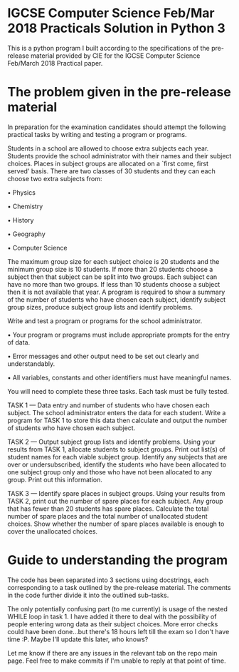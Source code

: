 # IGCSE Computer Science Feb/Mar 2018 Practicals Solution in Python 3
This is a python program I built according to the specifications of the pre-release material provided by CIE for the IGCSE Computer Science Feb/March 2018 Practical paper.

# The problem given in the pre-release material

In preparation for the examination candidates should attempt the following practical tasks by writing and testing a program or programs.

Students in a school are allowed to choose extra subjects each year. Students provide the school administrator with their names and their subject choices. Places in subject groups are allocated on a `first come, first served' basis. There are two classes of 30 students and they can each choose two extra subjects from:

• Physics

• Chemistry

• History

• Geography

• Computer Science 

The maximum group size for each subject choice is 20 students and the minimum group size is 10 students. If more than 20 students choose a subject then that subject can be split into two groups. Each subject can have no more than two groups. If less than 10 students choose a subject then it is not available that year. A program is required to show a summary of the number of students who have chosen each subject, identify subject group sizes, produce subject group lists and identify problems. 

Write and test a program or programs for the school administrator.

• Your program or programs must include appropriate prompts for the entry of data.

• Error messages and other output need to be set out clearly and understandably.

• All variables, constants and other identifiers must have meaningful names.

You will need to complete these three tasks. Each task must be fully tested.

TASK 1 — Data entry and number of students who have chosen each subject.
The school administrator enters the data for each student. Write a program for TASK 1 to store this data then calculate and output the number of students who have chosen each subject.

TASK 2 — Output subject group lists and identify problems. 
Using your results from TASK 1, allocate students to subject groups. Print out list(s) of student names for each viable subject group. Identify any subjects that are over or undersubscribed, identify the students who have been allocated to one subject group only and those who have not been allocated to any group. Print out this information. 

TASK 3 — Identify spare places in subject groups. 
Using your results from TASK 2, print out the number of spare places for each subject. Any group that has fewer than 20 students has spare places. Calculate the total number of spare places and the total number of unallocated student choices. Show whether the number of spare places available is enough to cover the unallocated choices.

# Guide to understanding the program
The code has been separated into 3 sections using docstrings, each corresponding to a task outlined by the pre-release material. The comments in the code further divide it into the outlined sub-tasks.

The only potentially confusing part (to me currently) is usage of the nested WHILE loop in task 1. I have added it there to deal with the possibility of people entering wrong data as their subject choices. More error checks could have been done...but there's 18 hours left till the exam so I don't have time :P. Maybe I'll update this later, who knows?

Let me know if there are any issues in the relevant tab on the repo main page. Feel free to make commits if I'm unable to reply at that point of time.
